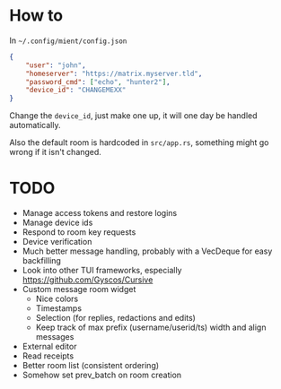 # How to

In `~/.config/mient/config.json`
```json
{
    "user": "john",
    "homeserver": "https://matrix.myserver.tld",
    "password_cmd": ["echo", "hunter2"],
    "device_id": "CHANGEMEXX"
}
```

Change the `device_id`, just make one up, it will one day be handled automatically.

Also the default room is hardcoded in `src/app.rs`, something might go wrong if
it isn't changed.

# TODO

- Manage access tokens and restore logins
- Manage device ids
- Respond to room key requests
- Device verification
- Much better message handling, probably with a VecDeque for easy backfilling
- Look into other TUI frameworks, especially https://github.com/Gyscos/Cursive
- Custom message room widget
  - Nice colors
  - Timestamps
  - Selection (for replies, redactions and edits)
  - Keep track of max prefix (username/userid/ts) width and align messages
- External editor
- Read receipts
- Better room list (consistent ordering)
- Somehow set prev\_batch on room creation
